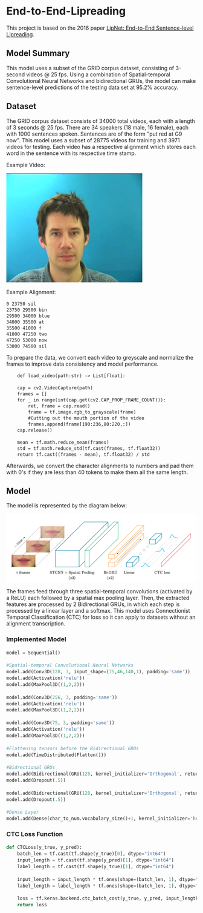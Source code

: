 # End-to-End-Lipreading

This project is based on the 2016 paper [LipNet: End-to-End Sentence-level Lipreading](https://arxiv.org/abs/1611.01599).

## Model Summary

This model uses a subset of the GRID corpus dataset, consisting of 3-second videos @ 25 fps. Using a combination of Spatial-temporal Convolutional Neural Networks and bidirectional GRUs, the model can make sentence-level predictions of the testing data set at 95.2% accuracy.

## Dataset

The GRID corpus dataset consists of 34000 total videos, each with a length of 3 seconds @ 25 fps. There are 34 speakers (18 male, 16 female), each with 1000 sentences spoken. Sentences are of the form "put red at G9 now". This model uses a subset of 28775 videos for training and 3971 videos for testing. Each video has a respective alignment which stores each word in the sentence with its respective time stamp. 

Example Video:

![](https://github.com/shanemsaito/end-to-end-lipreading/blob/main/bbaf2n-ezgif.com-video-to-gif-converter.gif)

Example Alignment:

```
0 23750 sil
23750 29500 bin
29500 34000 blue
34000 35500 at
35500 41000 f
41000 47250 two
47250 53000 now
53000 74500 sil
```

To prepare the data, we convert each video to greyscale and normalize the frames to improve data consistency and model performance. 

```python3
    def load_video(path:str) -> List[float]:

    cap = cv2.VideoCapture(path)
    frames = []
    for _ in range(int(cap.get(cv2.CAP_PROP_FRAME_COUNT))):
        ret, frame = cap.read()
        frame = tf.image.rgb_to_grayscale(frame)
        #Cutting out the mouth portion of the video
        frames.append(frame[190:236,80:220,:])
    cap.release()

    mean = tf.math.reduce_mean(frames)
    std = tf.math.reduce_std(tf.cast(frames, tf.float32))
    return tf.cast((frames - mean), tf.float32) / std
```

Afterwards, we convert the character alignments to numbers and pad them with 0's if they are less than 40 tokens to make them all the same length. 

## Model

The model is represented by the diagram below: 

![](https://github.com/shanemsaito/end-to-end-lipreading/blob/main/cd8d0bfdef7ca5065ad735fb0afc8a49.png)

The frames feed through three spatial-temporal convolutions (activated by a ReLU) each followed by a spatial max pooling layer. Then, the extracted features are processed by 2 Bidirectional GRUs, in which each step is processed by a linear layer and a softmax. This model uses Connectionist Temporal Classification (CTC) for loss so it can apply to datasets without an alignment transcription. 

### Implemented Model

```python
model = Sequential()

#Spatial-temporal Convolutional Neural Networks
model.add(Conv3D(128, 3, input_shape=(75,46,140,1), padding='same'))
model.add(Activation('relu'))
model.add(MaxPool3D((1,2,2)))

model.add(Conv3D(256, 3, padding='same'))
model.add(Activation('relu'))
model.add(MaxPool3D((1,2,2)))

model.add(Conv3D(75, 3, padding='same'))
model.add(Activation('relu'))
model.add(MaxPool3D((1,2,2)))

#Flattening tensors before the Bidirectional GRUs
model.add(TimeDistributed(Flatten()))

#Bidrectional GRUs
model.add(Bidirectional(GRU(128, kernel_initializer='Orthogonal', return_sequences=True)))
model.add(Dropout(.5))

model.add(Bidirectional(GRU(128, kernel_initializer='Orthogonal', return_sequences=True)))
model.add(Dropout(.5))

#Dense Layer
model.add(Dense(char_to_num.vocabulary_size()+1, kernel_initializer='he_normal', activation='softmax'))
```

### CTC Loss Function

```python
def CTCLoss(y_true, y_pred):
    batch_len = tf.cast(tf.shape(y_true)[0], dtype="int64")
    input_length = tf.cast(tf.shape(y_pred)[1], dtype="int64")
    label_length = tf.cast(tf.shape(y_true)[1], dtype="int64")

    input_length = input_length * tf.ones(shape=(batch_len, 1), dtype="int64")
    label_length = label_length * tf.ones(shape=(batch_len, 1), dtype="int64")

    loss = tf.keras.backend.ctc_batch_cost(y_true, y_pred, input_length, label_length)
    return loss
```
